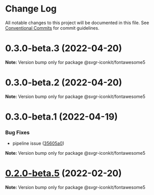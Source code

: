 # Change Log

All notable changes to this project will be documented in this file.
See [Conventional Commits](https://conventionalcommits.org) for commit guidelines.

# 0.3.0-beta.3 (2022-04-20)

**Note:** Version bump only for package @svgr-iconkit/fontawesome5





# 0.3.0-beta.2 (2022-04-20)

**Note:** Version bump only for package @svgr-iconkit/fontawesome5





# 0.3.0-beta.1 (2022-04-19)


### Bug Fixes

* pipeline issue ([35605a0](https://github.com/svgr-iconkit/svgr-iconkit/commit/35605a00d60b4ec4a944048c9e1e32718a448878))







**Note:** Version bump only for package @svgr-iconkit/fontawesome5





# [0.2.0-beta.5](https://github.com/svgr-iconkit/svgr-iconkit/compare/v0.2.0-beta.4...v0.2.0-beta.5) (2022-02-20)

**Note:** Version bump only for package @svgr-iconkit/fontawesome5
